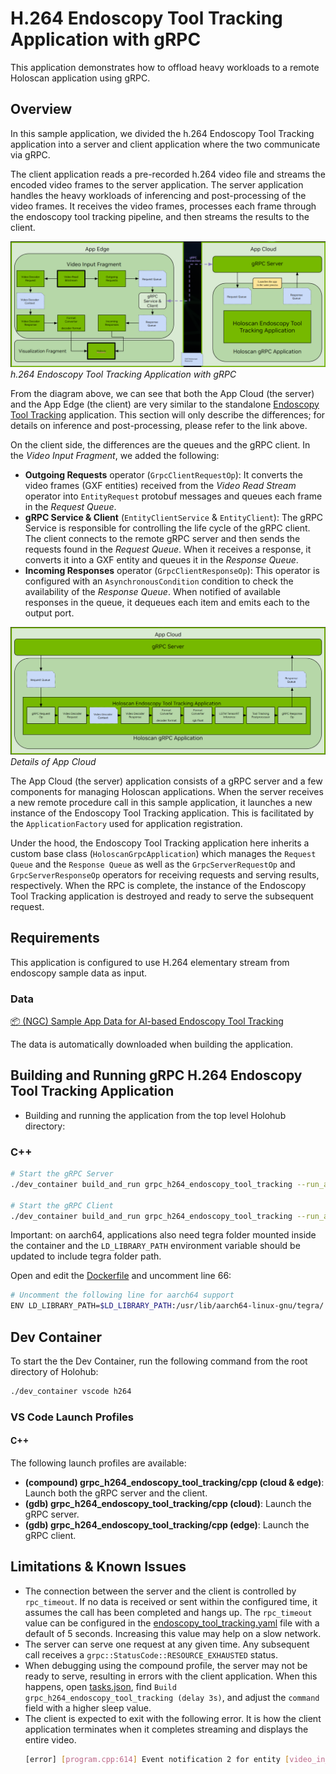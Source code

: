 # H.264 Endoscopy Tool Tracking Application with gRPC

This application demonstrates how to offload heavy workloads to a remote Holoscan application using gRPC.

## Overview

In this sample application, we divided the h.264 Endoscopy Tool Tracking application into a server and client application where the two communicate via gRPC.

The client application reads a pre-recorded h.264 video file and streams the encoded video frames to the server application. The server application handles the heavy workloads of inferencing and post-processing of the video frames. It receives the video frames, processes each frame through the endoscopy tool tracking pipeline, and then streams the results to the client.

![Overview](static/overview.png)
*h.264 Endoscopy Tool Tracking Application with gRPC*

From the diagram above, we can see that both the App Cloud (the server) and the App Edge (the client) are very similar to the standalone [Endoscopy Tool Tracking](../../endoscopy_tool_tracking/) application. This section will only describe the differences; for details on inference and post-processing, please refer to the link above.

On the client side, the differences are the queues and the gRPC client. In the *Video Input Fragment*, we added the following:
- **Outgoing Requests** operator (`GrpcClientRequestOp`): It converts the video frames (GXF entities) received from the *Video Read Stream* operator into `EntityRequest` protobuf messages and queues each frame in the *Request Queue*.
- **gRPC Service & Client** (`EntityClientService` & `EntityClient`): The gRPC Service is responsible for controlling the life cycle of the gRPC client. The client connects to the remote gRPC server and then sends the requests found in the *Request Queue*. When it receives a response, it converts it into a GXF entity and queues it in the *Response Queue*.
- **Incoming Responses** operator (`GrpcClientResponseOp`): This operator is configured with an `AsynchronousCondition` condition to check the availability of the *Response Queue*. When notified of available responses in the queue, it dequeues each item and emits each to the output port.

![App Cloud](static/app-cloud.png)
*Details of App Cloud*

The App Cloud (the server) application consists of a gRPC server and a few components for managing Holoscan applications. When the server receives a new remote procedure call in this sample application, it launches a new instance of the Endoscopy Tool Tracking application. This is facilitated by the `ApplicationFactory` used for application registration.

 Under the hood, the Endoscopy Tool Tracking application here inherits a custom base class (`HoloscanGrpcApplication`) which manages the `Request Queue` and the `Response Queue` as well as the `GrpcServerRequestOp` and `GrpcServerResponseOp` operators for receiving requests and serving results, respectively. When the RPC is complete, the instance of the Endoscopy Tool Tracking application is destroyed and ready to serve the subsequent request.


## Requirements

This application is configured to use H.264 elementary stream from endoscopy sample data as input.

### Data

[📦️ (NGC) Sample App Data for AI-based Endoscopy Tool Tracking](https://catalog.ngc.nvidia.com/orgs/nvidia/teams/clara-holoscan/resources/holoscan_endoscopy_sample_data)

The data is automatically downloaded when building the application.

## Building and Running gRPC H.264 Endoscopy Tool Tracking Application

* Building and running the application from the top level Holohub directory:

### C++

```bash
# Start the gRPC Server
./dev_container build_and_run grpc_h264_endoscopy_tool_tracking --run_args cloud [--language cpp]

# Start the gRPC Client
./dev_container build_and_run grpc_h264_endoscopy_tool_tracking --run_args edge [--language cpp]
```

Important: on aarch64, applications also need tegra folder mounted inside the container and
the `LD_LIBRARY_PATH` environment variable should be updated to include
tegra folder path.

Open and edit the [Dockerfile](../Dockerfile) and uncomment line 66:

```bash
# Uncomment the following line for aarch64 support
ENV LD_LIBRARY_PATH=$LD_LIBRARY_PATH:/usr/lib/aarch64-linux-gnu/tegra/
```


## Dev Container

To start the the Dev Container, run the following command from the root directory of Holohub:

```bash
./dev_container vscode h264
```

### VS Code Launch Profiles

#### C++

The following launch profiles are available:

- **(compound) grpc_h264_endoscopy_tool_tracking/cpp (cloud & edge)**: Launch both the gRPC server and the client.
- **(gdb) grpc_h264_endoscopy_tool_tracking/cpp (cloud)**: Launch the gRPC server.
- **(gdb) grpc_h264_endoscopy_tool_tracking/cpp (edge)**: Launch the gRPC client.


## Limitations & Known Issues

- The connection between the server and the client is controlled by `rpc_timeout`. If no data is received or sent within the configured time, it assumes the call has been completed and hangs up. The `rpc_timeout` value can be configured in the [endoscopy_tool_tracking.yaml](./cpp/endoscopy_tool_tracking.yaml) file with a default of 5 seconds. Increasing this value may help on a slow network.
- The server can serve one request at any given time. Any subsequent call receives a `grpc::StatusCode::RESOURCE_EXHAUSTED` status.
- When debugging using the compound profile, the server may not be ready to serve, resulting in errors with the client application. When this happens, open [tasks.json](../../../.vscode/tasks.json), find `Build grpc_h264_endoscopy_tool_tracking (delay 3s)`, and adjust the `command` field with a higher sleep value.
- The client is expected to exit with the following error. It is how the client application terminates when it completes streaming and displays the entire video.
  ```bash
  [error] [program.cpp:614] Event notification 2 for entity [video_in__outgoing_requests] with id [33] received in an unexpected state [Origin]
  ```

